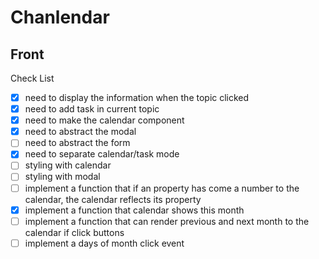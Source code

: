 # Chanlendar

## Front

Check List

-   [x] need to display the information when the topic clicked
-   [x] need to add task in current topic
-   [x] need to make the calendar component
-   [x] need to abstract the modal
-   [ ] need to abstract the form
-   [x] need to separate calendar/task mode
-   [ ] styling with calendar
-   [ ] styling with modal
-   [ ] implement a function that if an property has come a number to the calendar, the calendar reflects its property
-   [x] implement a function that calendar shows this month
-   [ ] implement a function that can render previous and next month to the calendar if click buttons
-   [ ] implement a days of month click event

